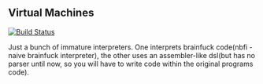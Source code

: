 Virtual Machines
----------------

[![Build Status](https://travis-ci.org/hellerve/Virtual-Machines.png?branch=master)](https://travis-ci.org/hellerve/Virtual-Machines)

Just a bunch of immature interpreters. One interprets brainfuck code(nbfi - 
naive brainfuck interpreter), the other uses an assembler-like dsl(but has
no parser until now, so you will have to write code within the original 
programs code).
